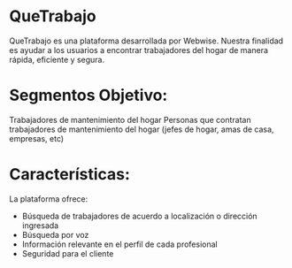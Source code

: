 # QueTrabajo
QueTrabajo es una plataforma desarrollada por Webwise. Nuestra finalidad es ayudar a los usuarios a encontrar trabajadores del hogar de manera rápida, eficiente y segura. 

# Segmentos Objetivo:
Trabajadores de mantenimiento del hogar
Personas que contratan trabajadores de mantenimiento del hogar (jefes de hogar, amas de casa, empresas, etc)

# Características:
La plataforma ofrece:
* Búsqueda de trabajadores de acuerdo a localización o dirección ingresada
* Búsqueda por voz
* Información relevante en el perfil de cada profesional 
* Seguridad para el cliente
